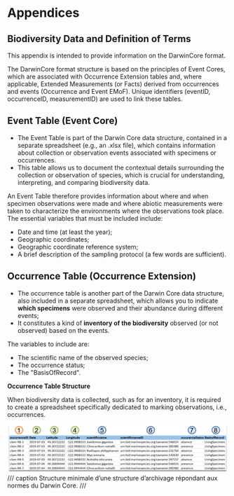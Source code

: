 # Appendices

## Biodiversity Data and Definition of Terms  

This appendix is ​​intended to provide information on the DarwinCore format.  

The DarwinCore format structure is based on the principles of Event Cores, which are associated with Occurrence Extension tables and, where applicable, Extended Measurements (or Facts) derived from occurrences and events (Occurrence and Event EMoF). Unique identifiers (eventID, occurrenceID, measurementID) are used to link these tables.  

## Event Table (Event Core)  

* The Event Table is part of the Darwin Core data structure, contained in a separate spreadsheet (e.g., an .xlsx file), which contains information about collection or observation events associated with specimens or occurrences.
* This table allows us to document the contextual details surrounding the collection or observation of species, which is crucial for understanding, interpreting, and comparing biodiversity data.   

An Event Table therefore provides information about where and when specimen observations were made and where abiotic measurements were taken to characterize the environments where the observations took place. The essential variables that must be included include:  

- Date and time (at least the year);  
- Geographic coordinates;  
- Geographic coordinate reference system;  
- A brief description of the sampling protocol (a few words are sufficient).  

## Occurrence Table (Occurrence Extension)

* The occurrence table is another part of the Darwin Core data structure, also included in a separate spreadsheet, which allows you to indicate **which specimens** were observed and their abundance during different events;  
* It constitutes a kind of **inventory of the biodiversity** observed (or not observed) based on the events.  

The variables to include are:  

- The scientific name of the observed species;  
- The occurrence status;  
- The "BasisOfRecord".  

**Occurrence Table Structure**  

When biodiversity data is collected, such as for an inventory, it is required to create a spreadsheet specifically dedicated to marking observations, i.e., occurrences.   

![Structure minimale d’une structure d’archivage répondant aux normes du Darwin Core.](../assets/images/Structure_minimale_du_Darwin_Core.png)  
/// caption
Structure minimale d’une structure d’archivage répondant aux normes du Darwin Core.
///  

